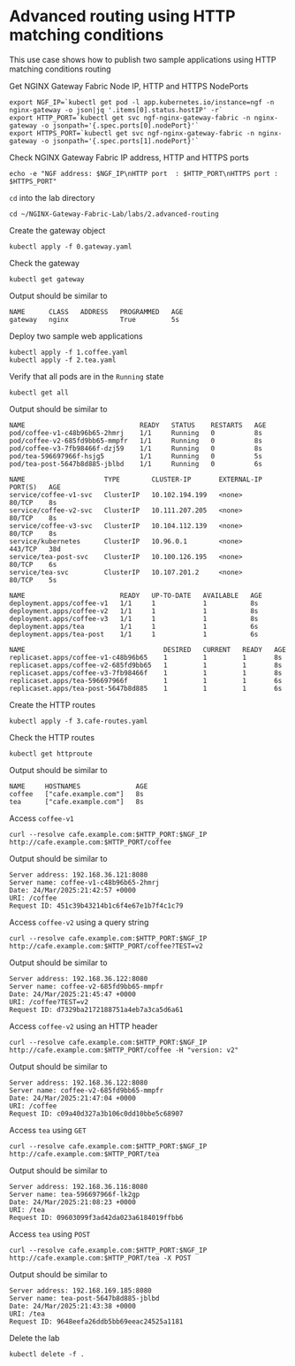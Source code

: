 # Advanced routing using HTTP matching conditions

This use case shows how to publish two sample applications using HTTP matching conditions routing

Get NGINX Gateway Fabric Node IP, HTTP and HTTPS NodePorts
```code
export NGF_IP=`kubectl get pod -l app.kubernetes.io/instance=ngf -n nginx-gateway -o json|jq '.items[0].status.hostIP' -r`
export HTTP_PORT=`kubectl get svc ngf-nginx-gateway-fabric -n nginx-gateway -o jsonpath='{.spec.ports[0].nodePort}'`
export HTTPS_PORT=`kubectl get svc ngf-nginx-gateway-fabric -n nginx-gateway -o jsonpath='{.spec.ports[1].nodePort}'`
```

Check NGINX Gateway Fabric IP address, HTTP and HTTPS ports
```code
echo -e "NGF address: $NGF_IP\nHTTP port  : $HTTP_PORT\nHTTPS port : $HTTPS_PORT"
```

`cd` into the lab directory
```code
cd ~/NGINX-Gateway-Fabric-Lab/labs/2.advanced-routing
```

Create the gateway object
```code
kubectl apply -f 0.gateway.yaml
```

Check the gateway
```code
kubectl get gateway
```

Output should be similar to
```code
NAME      CLASS   ADDRESS   PROGRAMMED   AGE
gateway   nginx             True         5s
```

Deploy two sample web applications
```code
kubectl apply -f 1.coffee.yaml
kubectl apply -f 2.tea.yaml
```

Verify that all pods are in the `Running` state

```code
kubectl get all
```

Output should be similar to

```
NAME                             READY   STATUS    RESTARTS   AGE
pod/coffee-v1-c48b96b65-2hmrj    1/1     Running   0          8s
pod/coffee-v2-685fd9bb65-mmpfr   1/1     Running   0          8s
pod/coffee-v3-7fb98466f-dzj59    1/1     Running   0          8s
pod/tea-596697966f-hsjg5         1/1     Running   0          5s
pod/tea-post-5647b8d885-jblbd    1/1     Running   0          6s

NAME                    TYPE        CLUSTER-IP       EXTERNAL-IP   PORT(S)   AGE
service/coffee-v1-svc   ClusterIP   10.102.194.199   <none>        80/TCP    8s
service/coffee-v2-svc   ClusterIP   10.111.207.205   <none>        80/TCP    8s
service/coffee-v3-svc   ClusterIP   10.104.112.139   <none>        80/TCP    8s
service/kubernetes      ClusterIP   10.96.0.1        <none>        443/TCP   38d
service/tea-post-svc    ClusterIP   10.100.126.195   <none>        80/TCP    6s
service/tea-svc         ClusterIP   10.107.201.2     <none>        80/TCP    5s

NAME                        READY   UP-TO-DATE   AVAILABLE   AGE
deployment.apps/coffee-v1   1/1     1            1           8s
deployment.apps/coffee-v2   1/1     1            1           8s
deployment.apps/coffee-v3   1/1     1            1           8s
deployment.apps/tea         1/1     1            1           6s
deployment.apps/tea-post    1/1     1            1           6s

NAME                                   DESIRED   CURRENT   READY   AGE
replicaset.apps/coffee-v1-c48b96b65    1         1         1       8s
replicaset.apps/coffee-v2-685fd9bb65   1         1         1       8s
replicaset.apps/coffee-v3-7fb98466f    1         1         1       8s
replicaset.apps/tea-596697966f         1         1         1       6s
replicaset.apps/tea-post-5647b8d885    1         1         1       6s
```

Create the HTTP routes
```code
kubectl apply -f 3.cafe-routes.yaml
```

Check the HTTP routes
```code
kubectl get httproute
```

Output should be similar to
```code
NAME     HOSTNAMES              AGE
coffee   ["cafe.example.com"]   8s
tea      ["cafe.example.com"]   8s
```

Access `coffee-v1`
```code
curl --resolve cafe.example.com:$HTTP_PORT:$NGF_IP http://cafe.example.com:$HTTP_PORT/coffee
```

Output should be similar to
```code
Server address: 192.168.36.121:8080
Server name: coffee-v1-c48b96b65-2hmrj
Date: 24/Mar/2025:21:42:57 +0000
URI: /coffee
Request ID: 451c39b43214b1c6f4e67e1b7f4c1c79
```

Access `coffee-v2` using a query string
```code
curl --resolve cafe.example.com:$HTTP_PORT:$NGF_IP http://cafe.example.com:$HTTP_PORT/coffee?TEST=v2
```

Output should be similar to
```code
Server address: 192.168.36.122:8080
Server name: coffee-v2-685fd9bb65-mmpfr
Date: 24/Mar/2025:21:45:47 +0000
URI: /coffee?TEST=v2
Request ID: d7329ba2172188751a4eb7a3ca5d6a61
```

Access `coffee-v2` using an HTTP header
```code
curl --resolve cafe.example.com:$HTTP_PORT:$NGF_IP http://cafe.example.com:$HTTP_PORT/coffee -H "version: v2"
```

Output should be similar to
```code
Server address: 192.168.36.122:8080
Server name: coffee-v2-685fd9bb65-mmpfr
Date: 24/Mar/2025:21:47:04 +0000
URI: /coffee
Request ID: c09a40d327a3b106c0dd10bbe5c68907
```

Access `tea` using `GET`
```code
curl --resolve cafe.example.com:$HTTP_PORT:$NGF_IP http://cafe.example.com:$HTTP_PORT/tea
```

Output should be similar to
```code
Server address: 192.168.36.116:8080
Server name: tea-596697966f-lk2gp
Date: 24/Mar/2025:21:08:23 +0000
URI: /tea
Request ID: 09603099f3ad42da023a6184019ffbb6
```

Access `tea` using `POST`
```code
curl --resolve cafe.example.com:$HTTP_PORT:$NGF_IP http://cafe.example.com:$HTTP_PORT/tea -X POST
```

Output should be similar to
```code
Server address: 192.168.169.185:8080
Server name: tea-post-5647b8d885-jblbd
Date: 24/Mar/2025:21:43:38 +0000
URI: /tea
Request ID: 9648eefa26ddb5bb69eeac24525a1181
```

Delete the lab

```code
kubectl delete -f .
```
